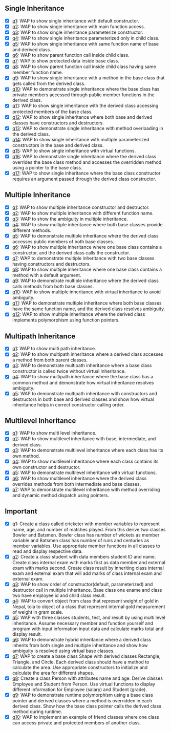 ## Single Inheritance

- [x] [q1](./Single%20Inheritance/q1.cpp): WAP to show single inheritance with default constructor.
- [x] [q2](./Single%20Inheritance/q2.cpp): WAP to show single inheritance with main function access.
- [x] [q3](./Single%20Inheritance/q3.cpp): WAP to show single inheritance parameterize constructor.
- [x] [q4](./Single%20Inheritance/q4.cpp): WAP to show single inheritance parameterized only in child class.
- [x] [q5](./Single%20Inheritance/q5.cpp): WAP to show single inheritance with same function name of base and derived class.
- [x] [q6](./Single%20Inheritance/q6.cpp): WAP to show parent function call inside child class.
- [x] [q7](./Single%20Inheritance/q7.cpp): WAP to show protected data inside base class.
- [x] [q8](./Single%20Inheritance/q8.cpp): WAP to show parent function call inside child class having same member function name.
- [x] [q9](./Single%20Inheritance/q9.cpp): WAP to show single inheritance with a method in the base class that gets called from the derived class.
- [x] [q10](./Single%20Inheritance/q10.cpp): WAP to demonstrate single inheritance where the base class has private members accessed through public member functions in the derived class.
- [x] [q11](./Single%20Inheritance/q11.cpp): WAP to show single inheritance with the derived class accessing protected members of the base class.
- [x] [q12](./Single%20Inheritance/q12.cpp): WAP to show single inheritance where both base and derived classes have constructors and destructors.
- [x] [q13](./Single%20Inheritance/q13.cpp): WAP to demonstrate single inheritance with method overloading in the derived class.
- [x] [q14](./Single%20Inheritance/q14.cpp): WAP to show single inheritance with multiple parameterized constructors in the base and derived class.
- [x] [q15](./Single%20Inheritance/q15.cpp): WAP to show single inheritance with virtual functions.
- [x] [q16](./Single%20Inheritance/q16.cpp): WAP to demonstrate single inheritance where the derived class overrides the base class method and accesses the overridden method using a pointer to the base class.
- [x] [q17](./Single%20Inheritance/q17.cpp): WAP to show single inheritance where the base class constructor requires an argument passed through the derived class constructor.

## Multiple Inheritance

- [x] [q1](./Multiple%20Inheritance/q1.cpp): WAP to show multiple inheritance constructor and destructor.
- [x] [q2](./Multiple%20Inheritance/q2.cpp): WAP to show multiple inheritance with different function name.
- [x] [q3](./Multiple%20Inheritance/q3.cpp): WAP to show the ambiguity in multiple inheritance.
- [x] [q4](./Multiple%20Inheritance/q4.cpp): WAP to show multiple inheritance where both base classes provide different methods.
- [x] [q5](./Multiple%20Inheritance/q5.cpp): WAP to demonstrate multiple inheritance where the derived class accesses public members of both base classes.
- [x] [q6](./Multiple%20Inheritance/q6.cpp): WAP to show multiple inheritance where one base class contains a constructor, and the derived class calls the constructor.
- [x] [q7](./Multiple%20Inheritance/q7.cpp): WAP to demonstrate multiple inheritance with two base classes having constructors and destructors.
- [x] [q8](./Multiple%20Inheritance/q8.cpp): WAP to show multiple inheritance where one base class contains a method with a default argument.
- [x] [q9](./Multiple%20Inheritance/q9.cpp): WAP to demonstrate multiple inheritance where the derived class calls methods from both base classes.
- [x] [q10](./Multiple%20Inheritance/q10.cpp): WAP to show multiple inheritance with virtual inheritance to avoid ambiguity.
- [x] [q11](./Multiple%20Inheritance/q11.cpp): WAP to demonstrate multiple inheritance where both base classes have the same function name, and the derived class resolves ambiguity.
- [x] [q12](./Multiple%20Inheritance/q12.cpp): WAP to show multiple inheritance where the derived class implements polymorphism using function pointers.

## Multipath Inheritance

- [x] [q1](./Multipath%20Inheritance/q1.cpp): WAP to show multi path inheritance.
- [x] [q2](./Multipath%20Inheritance/q2.cpp): WAP to show multipath inheritance where a derived class accesses a method from both parent classes.
- [x] [q3](./Multipath%20Inheritance/q3.cpp): WAP to demonstrate multipath inheritance where a base class constructor is called twice without virtual inheritance.
- [x] [q4](./Multipath%20Inheritance/q4.cpp): WAP to show multipath inheritance where the base class has a common method and demonstrate how virtual inheritance resolves ambiguity.
- [x] [q5](./Multipath%20Inheritance/q5.cpp): WAP to demonstrate multipath inheritance with constructors and destructors in both base and derived classes and show how virtual inheritance helps in correct constructor calling order.

## Multilevel Inheritance

- [x] [q1](./Multilevel%20Inheritance/q1.cpp): WAP to show multi level inheritance.
- [x] [q2](./Multilevel%20Inheritance/q2.cpp): WAP to show multilevel inheritance with base, intermediate, and derived class.
- [x] [q3](./Multilevel%20Inheritance/q3.cpp): WAP to demonstrate multilevel inheritance where each class has its own method.
- [x] [q4](./Multilevel%20Inheritance/q4.cpp): WAP to show multilevel inheritance where each class contains its own constructor and destructor.
- [x] [q5](./Multilevel%20Inheritance/q5.cpp): WAP to demonstrate multilevel inheritance with virtual functions.
- [x] [q6](./Multilevel%20Inheritance/q6.cpp): WAP to show multilevel inheritance where the derived class overrides methods from both intermediate and base classes.
- [x] [q7](./Multilevel%20Inheritance/q7.cpp): WAP to demonstrate multilevel inheritance with method overriding and dynamic method dispatch using pointers.

## Important

- [x] [q1](./Important/q1.cpp): Create a class called cricketer with member variables to represent name, age, and number of matches played. From this derive two classes Bowler and Batsmen. Bowler class has number of wickets as member variable and Batsmen class has number of runs and centuries as member variables. Use appropriate member functions in all classes to read and display respective data.
- [x] [q2](./Important/q2.cpp): Create a class student with data members student ID and name. Create class internal exam with marks first as data member and external exam with marks second. Create class result by inheriting class internal exam and external exam that will add marks of class internal exam and external exam.
- [x] [q3](./Important/q3.cpp): WAP to show order of constructor(default, parameterized) and destructor call in multiple inheritance. Base class one ename and class two have employee id and child class result.
- [x] [q4](./Important/q4.cpp): WAP to convert object from class that represent weight of gold in Nepal, tola to object of a class that represent internal gold measurement of weight in gram scale.
- [x] [q5](./Important/q5.cpp): WAP with three classes students, test, and result by using multi level inheritance. Assume necessary member and function yourself and program with input information input data and calculate marks total and display result.
- [x] [q6](./Important/q6.cpp): WAP to demonstrate hybrid inheritance where a derived class inherits from both single and multiple inheritance and show how ambiguity is resolved using virtual base classes.
- [x] [q7](./Important/q7.cpp): WAP to create a base class Shape with derived classes Rectangle, Triangle, and Circle. Each derived class should have a method to calculate the area. Use appropriate constructors to initialize and calculate the area for different shapes.
- [x] [q8](./Important/q8.cpp): Create a class Person with attributes name and age. Derive classes Employee and Student from Person. Use virtual functions to display different information for Employee (salary) and Student (grade).
- [x] [q9](./Important/q9.cpp): WAP to demonstrate runtime polymorphism using a base class pointer and derived classes where a method is overridden in each derived class. Show how the base class pointer calls the derived class method during runtime.
- [x] [q10](./Important/q10.cpp): WAP to implement an example of friend classes where one class can access private and protected members of another class.
